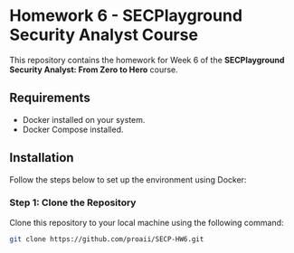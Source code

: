 # Homework 6 - SECPlayground Security Analyst Course

This repository contains the homework for Week 6 of the **SECPlayground Security Analyst: From Zero to Hero** course.

## Requirements

- Docker installed on your system.
- Docker Compose installed.

## Installation

Follow the steps below to set up the environment using Docker:

### Step 1: Clone the Repository

Clone this repository to your local machine using the following command:

```bash
git clone https://github.com/proaii/SECP-HW6.git
